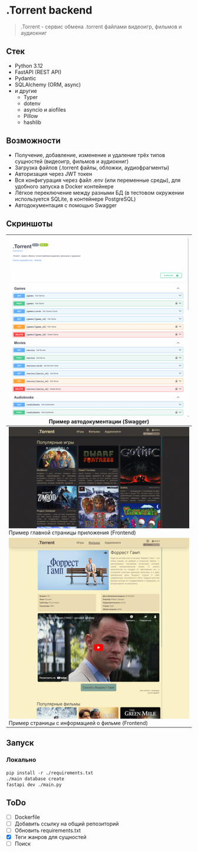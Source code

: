 # .Torrent backend
> .Torrent - сервис обмена .torrent файлами видеоигр, фильмов и аудиокниг

## Стек
- Python 3.12
- FastAPI (REST API)
- Pydantic
- SQLAlchemy (ORM, async)
- и другие
  - Typer
  - dotenv
  - asyncio и aiofiles
  - Pillow
  - hashlib

## Возможности
- Получение, добавление, изменение и удаление трёх типов сущностей (видеоигр, фильмов и аудиокниг)
- Загрузка файлов (.torrent файлы, обложки, аудиофрагменты)
- Авторизация через JWT токен
- Вся конфигурация через файл .env (или переменные среды), для удобного запуска в Docker контейнере
- Лёгкое переключение между разными БД (в тестовом окружении используется SQLite, в контейнере PostgreSQL)
- Автодокументация с помощью Swagger

## Скриншоты

|![](./screenshots/swagger.png) Пример автодокументации (Swagger)|
|-|
|![](./screenshots/main.png) Пример главной страницы приложения (Frontend)|
|![](./screenshots/movie.png) Пример страницы с информацией о фильме (Frontend)|

## Запуск
### Локально
    pip install -r ./requirements.txt
    ./main database create
    fastapi dev ./main.py

## ToDo
- [ ] Dockerfile
- [ ] Добавить ссылку на общий репозиторий
- [ ] Обновить requirements.txt
- [x] Теги жанров для сущностей
- [ ] Поиск